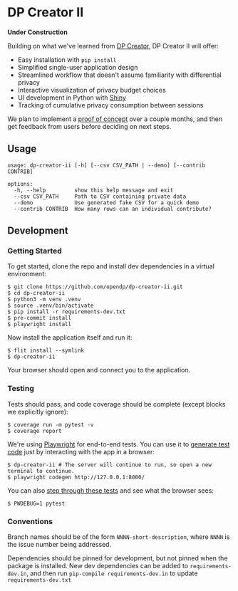 # DP Creator II

**Under Construction**

Building on what we've learned from [DP Creator](https://github.com/opendp/dpcreator), DP Creator II will offer:

- Easy installation with `pip install`
- Simplified single-user application design
- Streamlined workflow that doesn't assume familiarity with differential privacy
- Interactive visualization of privacy budget choices
- UI development in Python with [Shiny](https://shiny.posit.co/py/)
- Tracking of cumulative privacy consumption between sessions

We plan to implement a [proof of concept](https://docs.google.com/document/d/1dteip598-jYj6KFuoYRyrZDPUuwDl9fHgxARiSieVGw/edit) over a couple months, and then get feedback from users before deciding on next steps.

## Usage

```
usage: dp-creator-ii [-h] [--csv CSV_PATH | --demo] [--contrib CONTRIB]

options:
  -h, --help         show this help message and exit
  --csv CSV_PATH     Path to CSV containing private data
  --demo             Use generated fake CSV for a quick demo
  --contrib CONTRIB  How many rows can an individual contribute?
```


## Development

### Getting Started

To get started, clone the repo and install dev dependencies in a virtual environment:
```shell
$ git clone https://github.com/opendp/dp-creator-ii.git
$ cd dp-creator-ii
$ python3 -m venv .venv
$ source .venv/bin/activate
$ pip install -r requirements-dev.txt
$ pre-commit install
$ playwright install
```

Now install the application itself and run it:
```shell
$ flit install --symlink
$ dp-creator-ii
```
Your browser should open and connect you to the application.

### Testing

Tests should pass, and code coverage should be complete (except blocks we explicitly ignore):
```shell
$ coverage run -m pytest -v
$ coverage report
```

We're using [Playwright](https://playwright.dev/python/) for end-to-end tests. You can use it to [generate test code](https://playwright.dev/python/docs/codegen-intro) just by interacting with the app in a browser:
```shell
$ dp-creator-ii # The server will continue to run, so open a new terminal to continue.
$ playwright codegen http://127.0.0.1:8000/
```

You can also [step through these tests](https://playwright.dev/python/docs/running-tests#debugging-tests) and see what the browser sees:
```shell
$ PWDEBUG=1 pytest
```

### Conventions

Branch names should be of the form `NNNN-short-description`, where `NNNN` is the issue number being addressed.

Dependencies should be pinned for development, but not pinned when the package is installed.
New dev dependencies can be added to `requirements-dev.in`, and then run `pip-compile requirements-dev.in` to update `requirements-dev.txt`
